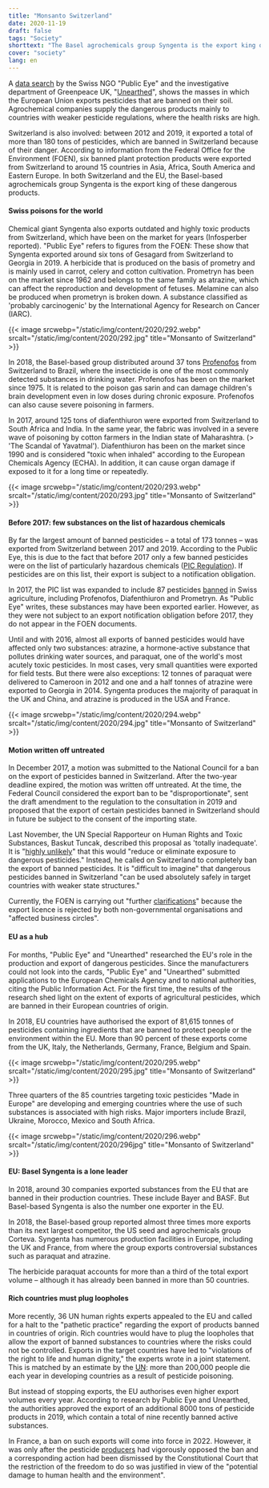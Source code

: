 ```yaml
---
title: "Monsanto Switzerland"
date: 2020-11-19
draft: false
tags: "Society"
shorttext: "The Basel agrochemicals group Syngenta is the export king of pesticides that are banned in Europe."
cover: "society"
lang: en
---
```


A [data search](https://www.publiceye.ch/de/themen/pestizide/verbotene-pestizide-eu?vgo_ee=bFCSTbZO%2FwfdQamJZtifJvevyCMu3nYAqpKDKNjF93o%3D "Verbotene Pestizide: Die giftige Doppelmoral der Europäischen Union") by the Swiss NGO "Public Eye" and the investigative department of Greenpeace UK, "[Unearthed](https://unearthed.greenpeace.org/ "Unearthed")", shows the masses in which the European Union exports pesticides that are banned on their soil. Agrochemical companies supply the dangerous products mainly to countries with weaker pesticide regulations, where the health risks are high.

Switzerland is also involved: between 2012 and 2019, it exported a total of more than 180 tons of pesticides, which are banned in Switzerland because of their danger. According to information from the Federal Office for the Environment (FOEN), six banned plant protection products were exported from Switzerland to around 15 countries in Asia, Africa, South America and Eastern Europe. In both Switzerland and the EU, the Basel-based agrochemicals group Syngenta is the export king of these dangerous products.

#### Swiss poisons for the world

Chemical giant Syngenta also exports outdated and highly toxic products from Switzerland, which have been on the market for years (Infosperber reported). "Public Eye" refers to figures from the FOEN: These show that Syngenta exported around six tons of Gesagard from Switzerland to Georgia in 2019. A herbicide that is produced on the basis of prometry and is mainly used in carrot, celery and cotton cultivation. Prometryn has been on the market since 1962 and belongs to the same family as atrazine, which can affect the reproduction and development of fetuses. Melamine can also be produced when prometryn is broken down. A substance classified as 'probably carcinogenic' by the International Agency for Research on Cancer (IARC).

{{< image srcwebp="/static/img/content/2020/292.webp" srcalt="/static/img/content/2020/292.jpg" title="Monsanto of Switzerland" >}}

In 2018, the Basel-based group distributed around 37 tons [Profenofos](https://www.publiceye.ch/de/themen/pestizide/profenofos "In der Schweiz verbotenes Pestizid verschmutzt brasilianisches Trinkwasser") from Switzerland to Brazil, where the insecticide is one of the most commonly detected substances in drinking water. Profenofos has been on the market since 1975. It is related to the poison gas sarin and can damage children's brain development even in low doses during chronic exposure. Profenofos can also cause severe poisoning in farmers.

In 2017, around 125 tons of diafenthiuron were exported from Switzerland to South Africa and India. In the same year, the fabric was involved in a severe wave of poisoning by cotton farmers in the Indian state of Maharashtra. (> 'The Scandal of Yavatmal'). Diafenthiuron has been on the market since 1990 and is considered "toxic when inhaled" according to the European Chemicals Agency (ECHA). In addition, it can cause organ damage if exposed to it for a long time or repeatedly.

{{< image srcwebp="/static/img/content/2020/293.webp" srcalt="/static/img/content/2020/293.jpg" title="Monsanto of Switzerland" >}}

#### Before 2017: few substances on the list of hazardous chemicals

By far the largest amount of banned pesticides – a total of 173 tonnes – was exported from Switzerland between 2017 and 2019. According to the Public Eye, this is due to the fact that before 2017 only a few banned pesticides were on the list of particularly hazardous chemicals ([PIC Regulation](https://www.admin.ch/opc/de/classified-compilation/20021523/index.html "PIC-Verordnung, ChemPICV")). If pesticides are on this list, their export is subject to a notification obligation.

In 2017, the PIC list was expanded to include 87 pesticides [banned](/static/downloads/47599.pdf "Verordnung zum Rotterdamer Übereinkommen über das Verfahren der vorherigen Zustimmung nach Inkenntnissetzung für bestimmte Chemikalien im internationalen Handel") in Swiss agriculture, including Profenofos, Diafenthiuron and Prometryn. As "Public Eye" writes, these substances may have been exported earlier. However, as they were not subject to an export notification obligation before 2017, they do not appear in the FOEN documents.

Until and with 2016, almost all exports of banned pesticides would have affected only two substances: atrazine, a hormone-active substance that pollutes drinking water sources, and paraquat, one of the world's most acutely toxic pesticides. In most cases, very small quantities were exported for field tests. But there were also exceptions: 12 tonnes of paraquat were delivered to Cameroon in 2012 and one and a half tonnes of atrazine were exported to Georgia in 2014. Syngenta produces the majority of paraquat in the UK and China, and atrazine is produced in the USA and France.

{{< image srcwebp="/static/img/content/2020/294.webp" srcalt="/static/img/content/2020/294.jpg" title="Monsanto of Switzerland" >}}

#### Motion written off untreated

In December 2017, a motion was submitted to the National Council for a ban on the export of pesticides banned in Switzerland. After the two-year deadline expired, the motion was written off untreated. At the time, the Federal Council considered the export ban to be "disproportionate", sent the draft amendment to the regulation to the consultation in 2019 and proposed that the export of certain pesticides banned in Switzerland should in future be subject to the consent of the importing state.

Last November, the UN Special Rapporteur on Human Rights and Toxic Substances, Baskut Tuncak, described this proposal as 'totally inadequate'. It is "[highly unlikely](/static/downloads/DownLoadPublicCommunicationFile.pdf "Mandat du Rapporteur spécial sur les incidences sur les droits de l'homme de la gestion et de l'élimination écologiquement rationnelles des produits et déchets dangereux")" that this would "reduce or eliminate exposure to dangerous pesticides." Instead, he called on Switzerland to completely ban the export of banned pesticides. It is "difficult to imagine" that dangerous pesticides banned in Switzerland "can be used absolutely safely in target countries with weaker state structures."

Currently, the FOEN is carrying out "further [clarifications](https://www.parlament.ch/de/ratsbetrieb/suche-curia-vista/geschaeft?AffairId=20203428 "Schädliche Auswirkungen auf die Umwelt und die Gesundheit des Menschen wegen des Exports von in der Schweiz verbotenen Pflanzenschutzmitteln")" because the export licence is rejected by both non-governmental organisations and "affected business circles".

#### EU as a hub

For months, "Public Eye" and "Unearthed" researched the EU's role in the production and export of dangerous pesticides. Since the manufacturers could not look into the cards, "Public Eye" and "Unearthed" submitted applications to the European Chemicals Agency and to national authorities, citing the Public Information Act. For the first time, the results of the research shed light on the extent of exports of agricultural pesticides, which are banned in their European countries of origin.

In 2018, EU countries have authorised the export of 81,615 tonnes of pesticides containing ingredients that are banned to protect people or the environment within the EU. More than 90 percent of these exports come from the UK, Italy, the Netherlands, Germany, France, Belgium and Spain.

{{< image srcwebp="/static/img/content/2020/295.webp" srcalt="/static/img/content/2020/295.jpg" title="Monsanto of Switzerland" >}}

Three quarters of the 85 countries targeting toxic pesticides "Made in Europe" are developing and emerging countries where the use of such substances is associated with high risks. Major importers include Brazil, Ukraine, Morocco, Mexico and South Africa.

{{< image srcwebp="/static/img/content/2020/296.webp" srcalt="/static/img/content/2020/296jpg" title="Monsanto of Switzerland" >}}

#### EU: Basel Syngenta is a lone leader

In 2018, around 30 companies exported substances from the EU that are banned in their production countries. These include Bayer and BASF. But Basel-based Syngenta is also the number one exporter in the EU.

In 2018, the Basel-based group reported almost three times more exports than its next largest competitor, the US seed and agrochemicals group Corteva. Syngenta has numerous production facilities in Europe, including the UK and France, from where the group exports controversial substances such as paraquat and atrazine.

The herbicide paraquat accounts for more than a third of the total export volume – although it has already been banned in more than 50 countries.

#### Rich countries must plug loopholes

More recently, 36 UN human rights experts appealed to the EU and called for a halt to the "pathetic practice" regarding the export of products banned in countries of origin. Rich countries would have to plug the loopholes that allow the export of banned substances to countries where the risks could not be controlled. Exports in the target countries have led to "violations of the right to life and human dignity," the experts wrote in a joint statement. This is matched by an estimate by the [UN](http://www.pic.int/Implementation/Pesticides/tabid/1359/language/en-US/Default.aspx "Pesticides"): more than 200,000 people die each year in developing countries as a result of pesticide poisoning.

But instead of stopping exports, the EU authorises even higher export volumes every year. According to research by Public Eye and Unearthed, the authorities approved the export of an additional 8000 tons of pesticide products in 2019, which contain a total of nine recently banned active substances.

In France, a ban on such exports will come into force in 2022. However, it was only after the pesticide [producers](https://www.telegraph.co.uk/news/2020/01/31/toxic-pesticides-made-france-banned-europe-must-not-sold-abroad/ "Toxic pesticides made in France and banned in Europe 'must not be sold abroad', court rules") had vigorously opposed the ban and a corresponding action had been dismissed by the Constitutional Court that the restriction of the freedom to do so was justified in view of the "potential damage to human health and the environment".
